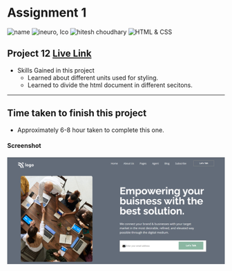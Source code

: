# Assignment 1

![name](https://img.shields.io/badge/Omkar--Gujja-OG)
![ineuro, lco](https://img.shields.io/badge/iNeuron-LCO-green)
![hitesh choudhary](https://img.shields.io/badge/Hitesh--Choudhary-Full--stack--JS--bootcamp-red)
![HTML & CSS](https://img.shields.io/badge/HTML-CSS-orange)

## Project 12 [Live Link](https://62e4374a28e5db39069e77a2--polite-dieffenbachia-e08395.netlify.app/)

-   Skills Gained in this project
    -   Learned about different units used for styling.
    -   Learned to divide the html document in different secitons.

---

## Time taken to finish this project

-   Approximately 6-8 hour taken to complete this one.

#### Screenshot

![Desktop](./ss/preview.png)
